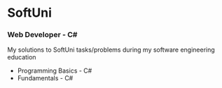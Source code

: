 # SoftUni 

### Web Developer - C#

My solutions to SoftUni tasks/problems during my software engineering education



* Programming Basics - C#
* Fundamentals - C#
